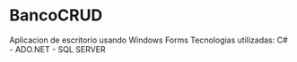 # BancoCRUD
Aplicacion de escritorio usando Windows Forms
Tecnologias utilizadas: C# - ADO.NET - SQL SERVER
